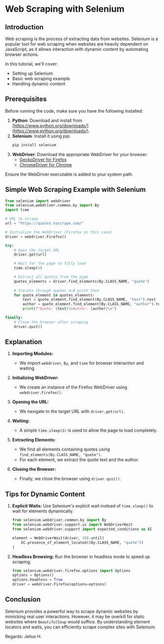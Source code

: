 # Web Scraping with Selenium

## Introduction
Web scraping is the process of extracting data from websites. Selenium is a popular tool for web scraping when websites are heavily dependent on JavaScript, as it allows interaction with dynamic content by automating browser actions.

In this tutorial, we'll cover:
- Setting up Selenium
- Basic web scraping example
- Handling dynamic content

## Prerequisites
Before running the code, make sure you have the following installed:

1. **Python**: Download and install from [https://www.python.org/downloads/](https://www.python.org/downloads/).
2. **Selenium**: Install it using pip:
   ```bash
   pip install selenium
   ```
3. **WebDriver**: Download the appropriate WebDriver for your browser:
   - [GeckoDriver for Firefox](https://github.com/mozilla/geckodriver/releases)
   - [ChromeDriver for Chrome](https://sites.google.com/chromium.org/driver/)

Ensure the WebDriver executable is added to your system path.

## Simple Web Scraping Example with Selenium

```python
from selenium import webdriver
from selenium.webdriver.common.by import By
import time

# URL to scrape
url = "https://quotes.toscrape.com/"

# Initialize the WebDriver (Firefox in this case)
driver = webdriver.Firefox()

try:
    # Open the target URL
    driver.get(url)

    # Wait for the page to fully load
    time.sleep(3)

    # Extract all quotes from the page
    quotes_elements = driver.find_elements(By.CLASS_NAME, "quote")
    
    # Iterate through quotes and print them
    for quote_element in quotes_elements:
        text = quote_element.find_element(By.CLASS_NAME, "text").text
        author = quote_element.find_element(By.CLASS_NAME, "author").text
        print(f"Quote: {text}\nAuthor: {author}\n")

finally:
    # Close the browser after scraping
    driver.quit()
```

## Explanation

1. **Importing Modules:**
   - We import `webdriver`, `By`, and `time` for browser interaction and waiting.

2. **Initializing WebDriver:**
   - We create an instance of the Firefox WebDriver using `webdriver.Firefox()`.

3. **Opening the URL:**
   - We navigate to the target URL with `driver.get(url)`.

4. **Waiting:**
   - A simple `time.sleep(3)` is used to allow the page to load completely.

5. **Extracting Elements:**
   - We find all elements containing quotes using `find_elements(By.CLASS_NAME, "quote")`.
   - For each element, we extract the quote text and the author.

6. **Closing the Browser:**
   - Finally, we close the browser using `driver.quit()`.

## Tips for Dynamic Content

1. **Explicit Waits:** Use Selenium's explicit wait instead of `time.sleep()` to wait for elements dynamically.
   ```python
   from selenium.webdriver.common.by import By
   from selenium.webdriver.support.ui import WebDriverWait
   from selenium.webdriver.support import expected_conditions as EC

   element = WebDriverWait(driver, 10).until(
       EC.presence_of_element_located((By.CLASS_NAME, "quote"))
   )
   ```

2. **Headless Browsing:** Run the browser in headless mode to speed up scraping.
   ```python
   from selenium.webdriver.firefox.options import Options
   options = Options()
   options.headless = True
   driver = webdriver.Firefox(options=options)
   ```

## Conclusion
Selenium provides a powerful way to scrape dynamic websites by mimicking real user interactions. However, it may be overkill for static websites where `BeautifulSoup` would suffice. By understanding element locators and waits, you can efficiently scrape complex sites with Selenium.

Regards:
Jelius H.